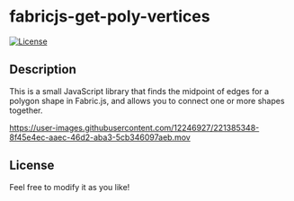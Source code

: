 # fabricjs-get-poly-vertices

[![License](https://img.shields.io/badge/License-MIT-blue.svg)](https://opensource.org/licenses/MIT)

## Description

This is a small JavaScript library that finds the midpoint of edges for a polygon shape in Fabric.js, and allows you to connect one or more shapes together.

https://user-images.githubusercontent.com/12246927/221385348-8f45e4ec-aaec-46d2-aba3-5cb346097aeb.mov

## License

Feel free to modify it as you like!
